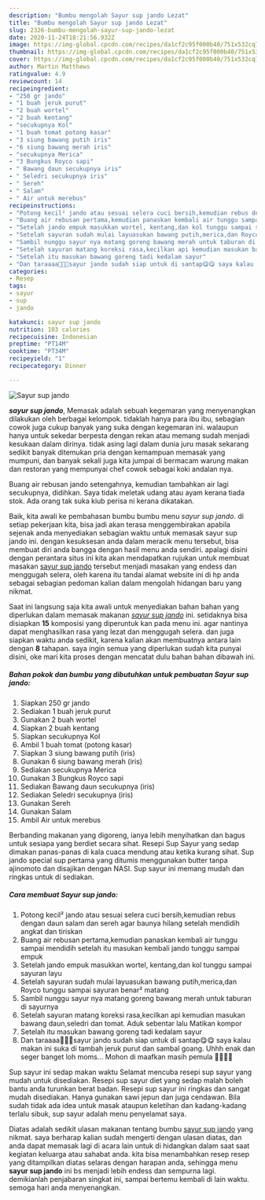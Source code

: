 ```yaml
---
description: "Bumbu mengolah Sayur sup jando Lezat"
title: "Bumbu mengolah Sayur sup jando Lezat"
slug: 2326-bumbu-mengolah-sayur-sup-jando-lezat
date: 2020-11-24T18:21:56.932Z
image: https://img-global.cpcdn.com/recipes/da1cf2c95f000b40/751x532cq70/sayur-sup-jando-foto-resep-utama.jpg
thumbnail: https://img-global.cpcdn.com/recipes/da1cf2c95f000b40/751x532cq70/sayur-sup-jando-foto-resep-utama.jpg
cover: https://img-global.cpcdn.com/recipes/da1cf2c95f000b40/751x532cq70/sayur-sup-jando-foto-resep-utama.jpg
author: Martin Matthews
ratingvalue: 4.9
reviewcount: 14
recipeingredient:
- "250 gr jando"
- "1 buah jeruk purut"
- "2 buah wortel"
- "2 buah kentang"
- "secukupnya Kol"
- "1 buah tomat potong kasar"
- "3 siung bawang putih iris"
- "6 siung bawang merah iris"
- "secukupnya Merica"
- "3 Bungkus Royco sapi"
- " Bawang daun secukupnya iris"
- " Seledri secukupnya iris"
- " Sereh"
- " Salam"
- " Air untuk merebus"
recipeinstructions:
- "Potong kecil² jando atau sesuai selera cuci bersih,kemudian rebus dengan daun salam dan sereh agar baunya hilang setelah mendidih angkat dan tiriskan"
- "Buang air rebusan pertama,kemudian panaskan kembali air tunggu sampai mendidih setelah itu masukan kembali jando tunggu sampai empuk"
- "Setelah jando empuk masukkan wortel, kentang,dan kol tunggu sampai sayuran layu"
- "Setelah sayuran sudah mulai layuasukan bawang putih,merica,dan Royco tunggu sampai sayuran benar² matang"
- "Sambil nunggu sayur nya matang goreng bawang merah untuk taburan di sayurnya"
- "Setelah sayuran matang koreksi rasa,kecilkan api kemudian masukan bawang daun,seledri dan tomat. Aduk sebentar lalu Matikan kompor"
- "Setelah itu masukan bawang goreng tadi kedalam sayur"
- "Dan taraaaa🤗🤗🤗sayur jando sudah siap untuk di santap😋😋 saya kalau makan ini suka di tambah jeruk purut dan sambal goang. Uhhh enak dan seger banget loh moms... Mohon di maafkan masih pemula 🙏🙏🙏😄"
categories:
- Resep
tags:
- sayur
- sup
- jando

katakunci: sayur sup jando 
nutrition: 103 calories
recipecuisine: Indonesian
preptime: "PT14M"
cooktime: "PT34M"
recipeyield: "1"
recipecategory: Dinner

---
```



![Sayur sup jando](https://img-global.cpcdn.com/recipes/da1cf2c95f000b40/751x532cq70/sayur-sup-jando-foto-resep-utama.jpg)

<b><i>sayur sup jando</i></b>, Memasak adalah sebuah kegemaran yang menyenangkan dilakukan oleh berbagai kelompok. tidaklah hanya para ibu ibu, sebagian cowok juga cukup banyak yang suka dengan kegemaran ini. walaupun hanya untuk sekedar berpesta dengan rekan atau memang sudah menjadi kesukaan dalam dirinya. tidak asing lagi dalam dunia juru masak sekarang sedikit banyak ditemukan pria dengan kemampuan memasak yang mumpuni, dan banyak sekali juga kita jumpai di bermacam warung makan dan restoran yang mempunyai chef cowok sebagai koki andalan nya.

Buang air rebusan jando setengahnya, kemudian tambahkan air lagi secukupnya, didihkan. Saya tidak meletak udang atau ayam kerana tiada stok. Ada orang tak suka kiub perisa ni kerana dikatakan.

Baik, kita awali ke pembahasan bumbu bumbu menu <i>sayur sup jando</i>. di setiap pekerjaan kita, bisa jadi akan terasa menggembirakan apabila sejenak anda menyediakan sebagian waktu untuk memasak sayur sup jando ini. dengan kesuksesan anda dalam meracik menu tersebut, bisa membuat diri anda bangga dengan hasil menu anda sendiri. apalagi disini dengan perantara situs ini kita akan mendapatkan rujukan untuk membuat masakan <u>sayur sup jando</u> tersebut menjadi masakan yang endess dan menggugah selera, oleh karena itu tandai alamat website ini di hp anda sebagai sebagian pedoman kalian dalam mengolah hidangan baru yang nikmat.


Saat ini langsung saja kita awali untuk menyediakan bahan bahan yang diperlukan dalam memasak makanan <u><i>sayur sup jando</i></u> ini. setidaknya bisa disiapkan <b>15</b> komposisi yang diperuntuk kan pada menu ini. agar nantinya dapat menghasilkan rasa yang lezat dan menggugah selera. dan juga siapkan waktu anda sedikit, karena kalian akan membuatnya antara lain dengan <b>8</b> tahapan. saya ingin semua yang diperlukan sudah kita punyai disini, oke mari kita proses dengan mencatat dulu bahan bahan dibawah ini.

<!--inarticleads1-->

##### Bahan pokok dan bumbu yang dibutuhkan untuk pembuatan Sayur sup jando:

1. Siapkan 250 gr jando
1. Sediakan 1 buah jeruk purut
1. Gunakan 2 buah wortel
1. Siapkan 2 buah kentang
1. Siapkan secukupnya Kol
1. Ambil 1 buah tomat (potong kasar)
1. Siapkan 3 siung bawang putih (iris)
1. Gunakan 6 siung bawang merah (iris)
1. Sediakan secukupnya Merica
1. Gunakan 3 Bungkus Royco sapi
1. Sediakan  Bawang daun secukupnya (iris)
1. Sediakan  Seledri secukupnya (iris)
1. Gunakan  Sereh
1. Gunakan  Salam
1. Ambil  Air untuk merebus


Berbanding makanan yang digoreng, ianya lebih menyihatkan dan bagus untuk sesiapa yang berdiet secara sihat. Resepi Sup Sayur yang sedap dimakan panas-panas di kala cuaca mendung atau ketika kurang sihat. Sup jando special sup pertama yang ditumis menggunakan butter tanpa ajinomoto dan disajikan dengan NASI. Sup sayur ini memang mudah dan ringkas untuk di sediakan. 

<!--inarticleads2-->

##### Cara membuat Sayur sup jando:

1. Potong kecil² jando atau sesuai selera cuci bersih,kemudian rebus dengan daun salam dan sereh agar baunya hilang setelah mendidih angkat dan tiriskan
1. Buang air rebusan pertama,kemudian panaskan kembali air tunggu sampai mendidih setelah itu masukan kembali jando tunggu sampai empuk
1. Setelah jando empuk masukkan wortel, kentang,dan kol tunggu sampai sayuran layu
1. Setelah sayuran sudah mulai layuasukan bawang putih,merica,dan Royco tunggu sampai sayuran benar² matang
1. Sambil nunggu sayur nya matang goreng bawang merah untuk taburan di sayurnya
1. Setelah sayuran matang koreksi rasa,kecilkan api kemudian masukan bawang daun,seledri dan tomat. Aduk sebentar lalu Matikan kompor
1. Setelah itu masukan bawang goreng tadi kedalam sayur
1. Dan taraaaa🤗🤗🤗sayur jando sudah siap untuk di santap😋😋 saya kalau makan ini suka di tambah jeruk purut dan sambal goang. Uhhh enak dan seger banget loh moms... Mohon di maafkan masih pemula 🙏🙏🙏😄


Sup sayur ini sedap makan waktu Selamat mencuba resepi sup sayur yang mudah untuk disediakan. Resepi sup sayur diet yang sedap malah boleh bantu anda turunkan berat badan. Resepi sup sayur ini ringkas dan sangat mudah disediakan. Hanya gunakan sawi jepun dan juga cendawan. Bila sudah tidak ada idea untuk masak ataupun keletihan dan kadang-kadang terlalu sibuk, sup sayur adalah menu penyelamat saya. 

Diatas adalah sedikit ulasan makanan tentang bumbu <u>sayur sup jando</u> yang nikmat. saya berharap kalian sudah mengerti dengan ulasan diatas, dan anda dapat memasak lagi di acara lain untuk di hidangkan dalam saat saat kegiatan keluarga atau sahabat anda. kita bisa menambahkan resep resep yang ditampilkan diatas selaras dengan harapan anda, sehingga menu <b>sayur sup jando</b> ini bs menjadi lebih endess dan sempurna lagi. demikianlah penjabaran singkat ini, sampai bertemu kembali di lain waktu. semoga hari anda menyenangkan.
